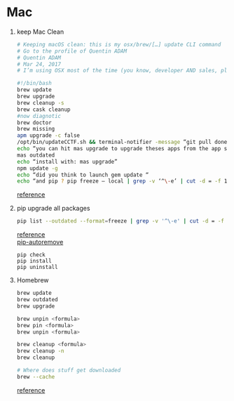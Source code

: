 # Mac

1. keep Mac Clean

   ```sh
   # Keeping macOS clean: this is my osx/brew/[…] update CLI command
   # Go to the profile of Quentin ADAM
   # Quentin ADAM
   # Mar 24, 2017
   # I’m using OSX most of the time (you know, developer AND sales, plus being CEO) and this is the script I use to update it all the time, can be useful for some…

   #!/bin/bash
   brew update
   brew upgrade
   brew cleanup -s
   brew cask cleanup
   #now diagnotic
   brew doctor
   brew missing
   apm upgrade -c false
   /opt/bin/updateCCTF.sh && terminal-notifier -message “git pull done :-)” -title “CCTF up to date”
   echo “you can hit mas upgrade to upgrade theses apps from the app store:”
   mas outdated
   echo “install with: mas upgrade”
   npm update -g
   echo “did you think to launch gem update “
   echo “and pip ? pip freeze — local | grep -v ‘^\-e’ | cut -d = -f 1 | xargs pip install -U “
   ```

   [reference](https://medium.com/@waxzce/keeping-macos-clean-this-is-my-osx-brew-update-cli-command-6c8f12dc1731)

1. pip upgrade all packages

   ```sh
   pip list --outdated --format=freeze | grep -v '^\-e' | cut -d = -f 1  | xargs -n1 pip install -U
   ```

   [reference](https://stackoverflow.com/questions/2720014/upgrading-all-packages-with-pip)  
   [pip-autoremove](https://pypi.org/project/pip-autoremove/)

   ```
   pip check
   pip install
   pip uninstall
   ```

1. Homebrew

   ```sh
   brew update
   brew outdated
   brew upgrade

   brew unpin <formula>
   brew pin <formula>
   brew unpin <formula>

   brew cleanup <formula>
   brew cleanup -n
   brew cleanup

   # Where does stuff get downloaded
   brew --cache
   ```

   [reference](https://docs.brew.sh/FAQ)
